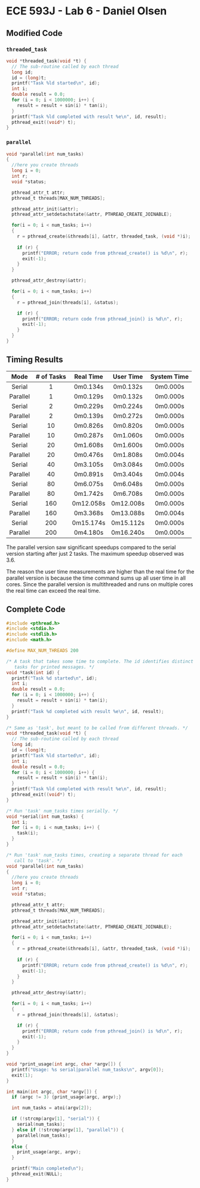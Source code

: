 # ECE 593J - Lab 6 - Daniel Olsen
## Modified Code
### `threaded_task`
```c
void *threaded_task(void *t) {
  // The sub-routine called by each thread
  long id;
  id = (long)t;
  printf("Task %ld started\n", id);
  int i;
  double result = 0.0;
  for (i = 0; i < 1000000; i++) {
    result = result + sin(i) * tan(i);
  }
  printf("Task %ld completed with result %e\n", id, result);
  pthread_exit((void*) t);
}
```
### `parallel`
```c
void *parallel(int num_tasks)
{
  //here you create threads
  long i = 0;
  int r;
  void *status;

  pthread_attr_t attr;
  pthread_t threads[MAX_NUM_THREADS];

  pthread_attr_init(&attr);
  pthread_attr_setdetachstate(&attr, PTHREAD_CREATE_JOINABLE);

  for(i = 0; i < num_tasks; i++)
  {
    r = pthread_create(&threads[i], &attr, threaded_task, (void *)i);
    
    if (r) {
      printf("ERROR; return code from pthread_create() is %d\n", r);
      exit(-1);
    }
  }

  pthread_attr_destroy(&attr);

  for(i = 0; i < num_tasks; i++)
  {
    r = pthread_join(threads[i], &status);

    if (r) {
      printf("ERROR; return code from pthread_join() is %d\n", r);
      exit(-1);
    }
  }
}
```
## Timing Results
| Mode     | # of Tasks | Real Time | User Time | System Time |
|:--------:|:----------:|:---------:|:---------:|:-----------:|
| Serial   | 1          | 0m0.134s  | 0m0.132s  | 0m0.000s    |
| Parallel | 1          | 0m0.129s  | 0m0.132s  | 0m0.000s    |
| Serial   | 2          | 0m0.229s  | 0m0.224s  | 0m0.000s    |
| Parallel | 2          | 0m0.139s  | 0m0.272s  | 0m0.000s    |
| Serial   | 10         | 0m0.826s  | 0m0.820s  | 0m0.000s    |
| Parallel | 10         | 0m0.287s  | 0m1.060s  | 0m0.000s    |
| Serial   | 20         | 0m1.608s  | 0m1.600s  | 0m0.000s    |
| Parallel | 20         | 0m0.476s  | 0m1.808s  | 0m0.004s    |
| Serial   | 40         | 0m3.105s  | 0m3.084s  | 0m0.000s    |
| Parallel | 40         | 0m0.891s  | 0m3.404s  | 0m0.004s    |
| Serial   | 80         | 0m6.075s  | 0m6.048s  | 0m0.000s    |
| Parallel | 80         | 0m1.742s  | 0m6.708s  | 0m0.000s    |
| Serial   | 160        | 0m12.058s | 0m12.008s | 0m0.000s    |
| Parallel | 160        | 0m3.368s  | 0m13.088s | 0m0.004s    |
| Serial   | 200        | 0m15.174s | 0m15.112s | 0m0.000s    |
| Parallel | 200        | 0m4.180s  | 0m16.240s | 0m0.000s    |

The parallel version saw significant speedups compared to the serial version starting after just 2 tasks. The maximum speedup observed was 3.6. 

The reason the user time measurements are higher than the real time for the parallel version is because the time command sums up all user time in all cores. Since the parallel version is multithreaded and runs on multiple cores the real time can exceed the real time.

## Complete Code
```c
#include <pthread.h>
#include <stdio.h>
#include <stdlib.h>
#include <math.h>

#define MAX_NUM_THREADS 200

/* A task that takes some time to complete. The id identifies distinct
   tasks for printed messages. */
void *task(int id) {
  printf("Task %d started\n", id);
  int i;
  double result = 0.0;
  for (i = 0; i < 1000000; i++) {
    result = result + sin(i) * tan(i);
  }
  printf("Task %d completed with result %e\n", id, result);
}

/* Same as 'task', but meant to be called from different threads. */
void *threaded_task(void *t) {
  // The sub-routine called by each thread
  long id;
  id = (long)t;
  printf("Task %ld started\n", id);
  int i;
  double result = 0.0;
  for (i = 0; i < 1000000; i++) {
    result = result + sin(i) * tan(i);
  }
  printf("Task %ld completed with result %e\n", id, result);
  pthread_exit((void*) t);
}

/* Run 'task' num_tasks times serially. */
void *serial(int num_tasks) {
  int i;
  for (i = 0; i < num_tasks; i++) {
    task(i);
  }
}

/* Run 'task' num_tasks times, creating a separate thread for each
   call to 'task'. */
void *parallel(int num_tasks)
{
  //here you create threads
  long i = 0;
  int r;
  void *status;

  pthread_attr_t attr;
  pthread_t threads[MAX_NUM_THREADS];

  pthread_attr_init(&attr);
  pthread_attr_setdetachstate(&attr, PTHREAD_CREATE_JOINABLE);

  for(i = 0; i < num_tasks; i++)
  {
    r = pthread_create(&threads[i], &attr, threaded_task, (void *)i);
    
    if (r) {
      printf("ERROR; return code from pthread_create() is %d\n", r);
      exit(-1);
    }
  }

  pthread_attr_destroy(&attr);

  for(i = 0; i < num_tasks; i++)
  {
    r = pthread_join(threads[i], &status);

    if (r) {
      printf("ERROR; return code from pthread_join() is %d\n", r);
      exit(-1);
    }
  }
}

void *print_usage(int argc, char *argv[]) {
  printf("Usage: %s serial|parallel num_tasks\n", argv[0]);
  exit(1);
}

int main(int argc, char *argv[]) {
  if (argc != 3) {print_usage(argc, argv);}

  int num_tasks = atoi(argv[2]);

  if (!strcmp(argv[1], "serial")) {
    serial(num_tasks);
  } else if (!strcmp(argv[1], "parallel")) {
    parallel(num_tasks);
  }
  else {
    print_usage(argc, argv);
  }

  printf("Main completed\n");
  pthread_exit(NULL);
}
```
